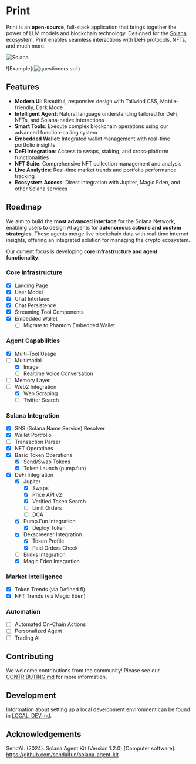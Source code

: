 # Print


Print is an **open-source**, full-stack application that brings together the power of LLM models and blockchain technology. Designed for the [Solana](https://solana.com/) ecosystem, Print enables seamless interactions with DeFi protocols, NFTs, and much more.


![Solana](https://img.shields.io/badge/Solana-14F195?style=flat-square&logo=solana&logoColor=white&color=black)

![Example](![questioners sol](https://github.com/user-attachments/assets/3b5d5127-703a-4de6-864c-1d0c8506de68)
)




## Features

- **Modern UI**: Beautiful, responsive design with Tailwind CSS, Mobile-friendly, Dark Mode
- **Intelligent Agent**: Natural language understanding tailored for DeFi, NFTs, and Solana-native interactions
- **Smart Tools**: Execute complex blockchain operations using our advanced function-calling system
- **Embedded Wallet**: Integrated wallet management with real-time portfolio insights
- **DeFi Integration**: Access to swaps, staking, and cross-platform functionalities
- **NFT Suite**: Comprehensive NFT collection management and analysis
- **Live Analytics**: Real-time market trends and portfolio performance tracking
- **Ecosystem Access**: Direct integration with Jupiter, Magic Eden, and other Solana services

## Roadmap

We aim to build the **most advanced interface** for the Solana Network, enabling users to design AI agents for **autonomous actions and custom strategies**. These agents merge live blockchain data with real-time internet insights, offering an integrated solution for managing the crypto ecosystem.

Our current focus is developing **core infrastructure and agent functionality**.

### Core Infrastructure

- [x] Landing Page
- [x] User Model
- [x] Chat Interface
- [x] Chat Persistence
- [x] Streaming Tool Components
- [x] Embedded Wallet
  - [ ] Migrate to Phantom Embedded Wallet

### Agent Capabilities

- [x] Multi-Tool Usage
- [ ] Multimodal
  - [x] Image
  - [ ] Realtime Voice Conversation
- [ ] Memory Layer
- [ ] Web2 Integration
  - [x] Web Scraping
  - [ ] Twitter Search

### Solana Integration

- [x] SNS (Solana Name Service) Resolver
- [x] Wallet Portfolio
- [ ] Transaction Parser
- [x] NFT Operations
- [x] Basic Token Operations
  - [x] Send/Swap Tokens
  - [x] Token Launch (pump.fun)
- [x] DeFi Integration
  - [x] Jupiter
    - [x] Swaps
    - [x] Price API v2
    - [x] Verified Token Search
    - [ ] Limit Orders
    - [ ] DCA
  - [x] Pump.Fun Integration
    - [x] Deploy Token
  - [x] Dexscreener Integration
    - [x] Token Profile
    - [x] Paid Orders Check
  - [ ] Blinks Integration
  - [x] Magic Eden Integration

### Market Intelligence

- [x] Token Trends (via Defined.fi)
- [x] NFT Trends (via Magic Eden)

### Automation

- [ ] Automated On-Chain Actions
- [ ] Personalized Agent
- [ ] Trading AI

## Contributing

We welcome contributions from the community! Please see our [CONTRIBUTING.md](CONTRIBUTING.md) for more information.

## Development

Information about setting up a local development environment can be found in [LOCAL_DEV.md](LOCAL_DEV.md).

## Acknowledgements

SendAI. (2024). Solana Agent Kit (Version 1.2.0) [Computer software]. https://github.com/sendaifun/solana-agent-kit
